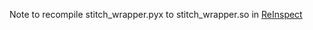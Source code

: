 Note to recompile stitch_wrapper.pyx to stitch_wrapper.so in [ReInspect](https://github.com/Russell91/ReInspect)
